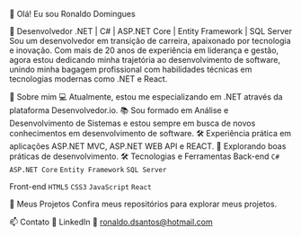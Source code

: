 👋 Olá! Eu sou Ronaldo Domingues

🌟 Desenvolvedor .NET | C# | ASP.NET Core | Entity Framework | SQL Server
Sou um desenvolvedor em transição de carreira, apaixonado por tecnologia e inovação. Com mais de 20 anos de experiência em liderança e gestão, agora estou dedicando minha trajetória ao desenvolvimento de software, unindo minha bagagem profissional com habilidades técnicas em tecnologias modernas como .NET e React.

🚀 Sobre mim
💻 Atualmente, estou me especializando em .NET através da plataforma Desenvolvedor.io.
📚 Sou formado em Análise e Desenvolvimento de Sistemas e estou sempre em busca de novos conhecimentos em desenvolvimento de software.
🛠️ Experiência prática em aplicações ASP.NET MVC, ASP.NET WEB API e REACT.
🌱 Explorando boas práticas de desenvolvimento.
🛠️ Tecnologias e Ferramentas
Back-end
`C#`
`ASP.NET Core`
`Entity Framework`
`SQL Server`

Front-end
`HTML5`
`CSS3`
`JavaScript`
`React`

📂 Meus Projetos
Confira meus repositórios para explorar meus projetos.

📫 Contato
💼 LinkedIn
📧 ronaldo.dsantos@hotmail.com
